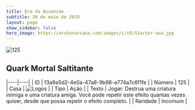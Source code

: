 ```yaml
---
title: Era da Ascensão
subtitle: 30 de maio de 2019
layout: page
show_sidebar: false
hero_image: https://archonarcana.com/images/c/c6/Starter-aoa.jpg
---
```


![125](https://cdn.keyforgegame.com/media/card_front/pt/435_125_P9326HRV7Q63_pt.png)

## Quark Mortal Saltitante

|----|----|
| ID | f3a9a5d2-4e0a-47a8-9b98-e774a7c6f1fe |
| Número | 125 |
| Casa | ![Logos](https://archonarcana.com/images/thumb/c/ce/Logos.png/22px-Logos.png "Logos") |
| Tipo | Ação |
| Texto | Jogar: Destrua uma criatura inimiga e uma criatura amiga. Você pode repetir este efeito quantas vezes quiser, desde que possa repetir o efeito completo. |
| Raridade | Incomum |
